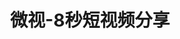 ---
description: 内容粗俗，腾讯出品。
layout: post
results:
- primaryGenreName: Social Networking
  version: '1.0.1'
  trackViewUrl: https://itunes.apple.com/cn/app/wei-shi-8miao-duan-shi-pin/id691828408?mt=8&uo=4
  artworkUrl100: http://a461.phobos.apple.com/us/r30/Purple4/v4/bd/fb/5a/bdfb5a6f-7ae9-1910-5bbc-caf111ebcc5e/mzl.fcnbtumu.jpg
  artworkUrl60: http://a1492.phobos.apple.com/us/r30/Purple4/v4/68/dd/e1/68dde16d-f973-4713-9f28-dd751b2c319d/Icon.png
  userRatingCountForCurrentVersion: 50
  sellerName: Tencent Technology (Beijing) Company Limited
  supportedDevices:
  - iPhone5c
  - iPodTouchThirdGen
  - iPadFourthGen
  - iPhone5
  - iPadFourthGen4G
  - iPadThirdGen4G
  - iPadMini
  - iPhone-3GS
  - iPadWifi
  - iPhone4S
  - iPad23G
  - iPad2Wifi
  - iPadThirdGen
  - iPodTouchFifthGen
  - iPodTouchourthGen
  - iPadMini4G
  - iPad3G
  - iPhone5s
  - iPhone4
  genres:
  - 社交
  - 摄影与录像
  trackName: 微视-8秒短视频分享
  description: '这是一个很有意思的短视频分享社区

    明星名人在玩，你的QQ好友、微博好友也在玩。

    各种用户原创的美女、创意、搞笑和自拍视频，应有尽有，令你目不暇接。

    你也可以用分段拍摄轻松拍出好玩的视频哦

     

    =====产品主要功能=====

     

    8秒短视频，讲述你我的故事

    分段拍摄，操作极简，让创意无限

    视频流量和图片一样小，观看流畅

    众多明星名人欢乐自拍，等你来关注

    支持QQ号、腾讯微博帐号登录，与小伙伴们一起互动

    支持转发，评论和赞三种互动形式；业内首创转发和原创分离，打造最纯净的社区浏览体验。

    支持将视频分享到腾讯微博、微信好友、朋友圈，无缝触达腾讯好友关系圈。

    支持未登录浏览精选内容，闲着没事就来刷视频吧！'
  price: 0
  trackId: 691828408
  releaseDate: '2013-09-28T01:22:46Z'
  screenshotUrls:
  - http://a3.mzstatic.com/us/r30/Purple6/v4/3f/25/ff/3f25ffd4-8741-f235-fc68-2d08f91d7a3c/screen1136x1136.jpeg
  - http://a2.mzstatic.com/us/r30/Purple6/v4/cc/39/24/cc392460-f34e-06e2-ffa3-17e9e7112e2b/screen1136x1136.jpeg
  - http://a4.mzstatic.com/us/r30/Purple6/v4/fc/e4/61/fce4614c-6400-e661-e513-da1e54f80146/screen1136x1136.jpeg
  - http://a4.mzstatic.com/us/r30/Purple4/v4/35/4f/c4/354fc4dc-0c90-3cb3-3876-0fcf6b5d585d/screen1136x1136.jpeg
  - http://a3.mzstatic.com/us/r30/Purple6/v4/db/ac/7a/dbac7a74-eb65-87e1-fc0a-f031e3902496/screen1136x1136.jpeg
  artistViewUrl: https://itunes.apple.com/cn/artist/tencent-technology-beijing/id542280115?uo=4
  primaryGenreId: 6005
  userRatingCount: 142
  averageUserRatingForCurrentVersion: 4
  kind: software
  fileSizeBytes: '15075518'
  bundleId: com.tencent.microvision
  releaseNotes: '1.修复5s不能进入详情页的问题；

    2.修复更换头图后程序崩溃的问题；

    3.修复从个人页返回有时出现程序崩溃的问题；

    4.修复认证用户的认证信息不能同步的问题；

    5.修复个人页关注按钮不好点击的问题。'
  trackContentRating: 17+
  artistName: Tencent Technology (Beijing) Company Limited
  trackCensoredName: 微视-8秒短视频分享
  isGameCenterEnabled: false
  contentAdvisoryRating: 17+
  languageCodesISO2A:
  - EN
  - ZH
  - ZH
  averageUserRating: 4.5
  features: &a []
  wrapperType: software
  artworkUrl512: http://a461.phobos.apple.com/us/r30/Purple4/v4/bd/fb/5a/bdfb5a6f-7ae9-1910-5bbc-caf111ebcc5e/mzl.fcnbtumu.jpg
  formattedPrice: 免费
  artistId: 542280115
  genreIds:
  - '6005'
  - '6008'
  currency: CNY
  ipadScreenshotUrls: *a
category: 社交
tags: tag1
resultCount: 1
title: 微视-8秒短视频分享

---